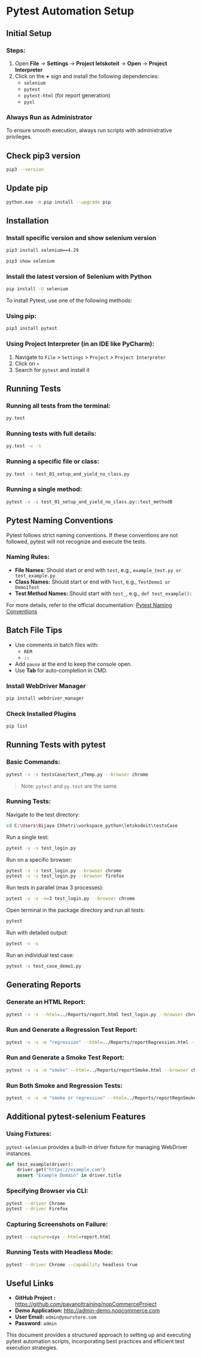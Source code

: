 # Pytest Automation Setup

## Initial Setup

### Steps:
1. Open **File** → **Settings** → **Project letskoteit** → **Open** → **Project Interpreter**
2. Click on the **+** sign and install the following dependencies:
    - `selenium`
    - `pytest`
    - `pytest-html` (for report generation)
    - `pyxl`

### Always Run as Administrator
To ensure smooth execution, always run scripts with administrative privileges.

## Check pip3 version
```sh
pip3 --version
```
## Update pip 
```sh
python.exe -m pip install --upgrade pip
```

## Installation

### Install specific version and show selenium version
```sh
pip3 install selenium==4.29
```
```sh
pip3 show selenium
```
### Install the latest version of Selenium with Python
```sh
pip install -U selenium
```

To install Pytest, use one of the following methods:
### Using pip:
```sh
pip3 install pytest
```

### Using Project Interpreter (in an IDE like PyCharm):
1. Navigate to `File` > `Settings` > `Project` > `Project Interpreter`
2. Click on `+`
3. Search for `pytest` and install it

## Running Tests

### Running all tests from the terminal:
```sh
py.test
```

### Running tests with full details:
```sh
py.test -v -s
```

### Running a specific file or class:
```sh
py.test -s test_01_setup_and_yield_no_class.py
```

### Running a single method:
```sh
pytest -v -s test_01_setup_and_yield_no_class.py::test_methodB
```

## Pytest Naming Conventions

Pytest follows strict naming conventions. If these conventions are not followed, pytest will not recognize and execute the tests.

### Naming Rules:
- **File Names:** Should start or end with `test`, e.g., `example_test.py or test_example.py`
- **Class Names:** Should start or end with `Test`, e.g., `TestDemo1 or Demo1Test`
- **Test Method Names:** Should start with `test_`, e.g., `def test_example():`

For more details, refer to the official documentation: [Pytest Naming Conventions](http://pytest.readthedocs.io/en/reorganize-docs/new-docs/user/naming_conventions.html)


## Batch File Tips
- Use comments in batch files with:
  - `REM`
  - `::`
- Add `pause` at the end to keep the console open.
- Use **Tab** for auto-completion in CMD.

### Install WebDriver Manager
```sh
pip install webdriver_manager
```

### Check Installed Plugins
```sh
pip list
```

## Running Tests with pytest

### Basic Commands:
```sh
pytest -v -s testsCase/test_zTemp.py --browser chrome
```
> Note: `pytest` and `py.test` are the same.

### Running Tests:
Navigate to the test directory:
```sh
cd C:\Users\Bijaya Chhetri\workspace_python\letskodeit\testsCase
```
Run a single test:
```sh
pytest -v -s test_login.py
```
Run on a specific browser:
```sh
pytest -v -s test_login.py --browser chrome
pytest -v -s test_login.py --browser firefox
```
Run tests in parallel (max 3 processes):
```sh
pytest -v -s -n=3 test_login.py --browser chrome
```
Open terminal in the package directory and run all tests:
```sh
pytest
```
Run with detailed output:
```sh
pytest -v -s
```
Run an individual test case:
```sh
pytest -s test_case_demo1.py
```

## Generating Reports

### Generate an HTML Report:
```sh
pytest -v -s --html=../Reports/report.html test_login.py --browser chrome
```
### Run and Generate a Regression Test Report:
```sh
pytest -v -s -m "regression" --html=../Reports/reportRegression.html --browser chrome
```
### Run and Generate a Smoke Test Report:
```sh
pytest -v -s -m "smoke" --html=../Reports/reportSmoke.html --browser chrome
```
### Run Both Smoke and Regression Tests:
```sh
pytest -v -s -m "smoke or regression" --html=../Reports/reportRegnSmoke.html --browser chrome
```

## Additional pytest-selenium Features

### Using Fixtures:
`pytest-selenium` provides a built-in driver fixture for managing WebDriver instances.
```python
def test_example(driver):
    driver.get("https://example.com")
    assert "Example Domain" in driver.title
```

### Specifying Browser via CLI:
```sh
pytest --driver Chrome
pytest --driver Firefox
```

### Capturing Screenshots on Failure:
```sh
pytest --capture=sys --html=report.html
```

### Running Tests with Headless Mode:
```sh
pytest --driver Chrome --capability headless true
```

## Useful Links

- **GitHub Project :** https://github.com/pavanoltraining/nopCommerceProject
- **Demo Application:** http://admin-demo.nopcommerce.com
- **User Email:** `admin@yourstore.com`
- **Password**: `admin`

This document provides a structured approach to setting up and executing pytest automation scripts, incorporating best practices and efficient test execution strategies.
